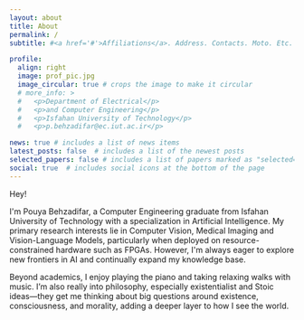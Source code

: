 ```yaml
---
layout: about
title: About
permalink: /
subtitle: #<a href='#'>Affiliations</a>. Address. Contacts. Moto. Etc.

profile:
  align: right
  image: prof_pic.jpg
  image_circular: true # crops the image to make it circular
  # more_info: >
  #   <p>Department of Electrical</p>
  #   <p>and Computer Engineering</p>
  #   <p>Isfahan University of Technology</p> 
  #   <p>p.behzadifar@ec.iut.ac.ir</p>

news: true # includes a list of news items
latest_posts: false  # includes a list of the newest posts
selected_papers: false # includes a list of papers marked as "selected={true}"
social: true  # includes social icons at the bottom of the page
---
```



Hey!

I'm Pouya Behzadifar, a Computer Engineering graduate from Isfahan University of Technology with a specialization in Artificial Intelligence. My primary research interests lie in Computer Vision, Medical Imaging and Vision-Language Models, particularly when deployed on resource-constrained hardware such as FPGAs. However, I'm always eager to explore new frontiers in AI and continually expand my knowledge base.


Beyond academics, I enjoy playing the piano and taking relaxing walks with music. I’m also really into philosophy, especially existentialist and Stoic ideas—they get me thinking about big questions around existence, consciousness, and morality, adding a deeper layer to how I see the world.


